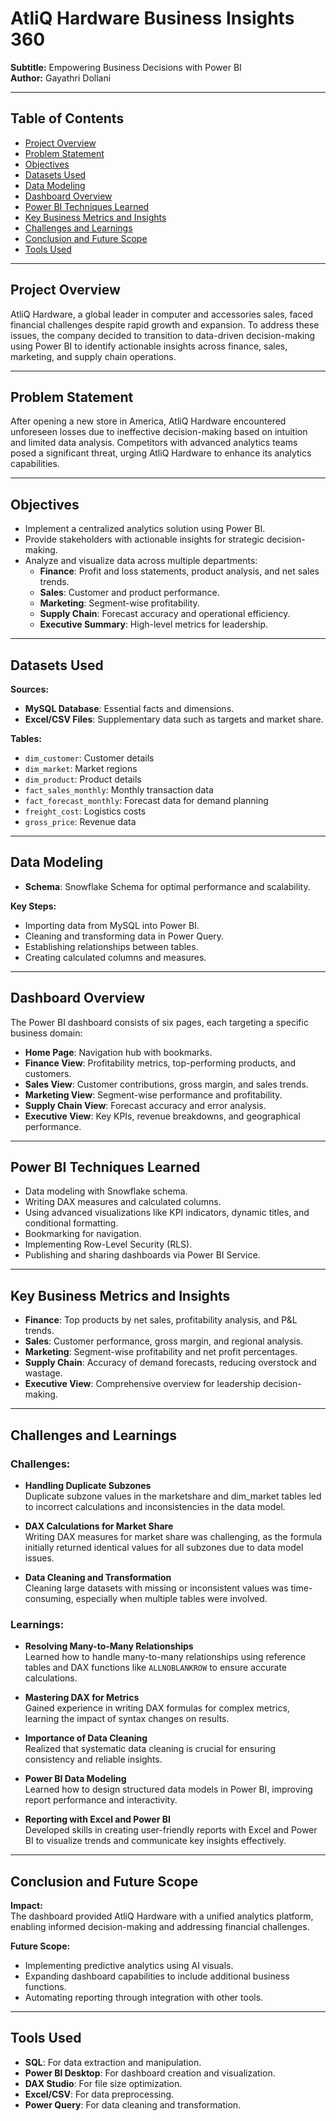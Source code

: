 # AtliQ Hardware Business Insights 360

**Subtitle:** Empowering Business Decisions with Power BI  
**Author:** Gayathri Dollani  


---

## Table of Contents

- [Project Overview](#project-overview)
- [Problem Statement](#problem-statement)
- [Objectives](#objectives)
- [Datasets Used](#datasets-used)
- [Data Modeling](#data-modeling)
- [Dashboard Overview](#dashboard-overview)
- [Power BI Techniques Learned](#power-bi-techniques-learned)
- [Key Business Metrics and Insights](#key-business-metrics-and-insights)
- [Challenges and Learnings](#challenges-and-learnings)
- [Conclusion and Future Scope](#conclusion-and-future-scope)
- [Tools Used](#tools-used)


---


## Project Overview

AtliQ Hardware, a global leader in computer and accessories sales, faced financial challenges despite rapid growth and expansion. To address these issues, the company decided to transition to data-driven decision-making using Power BI to identify actionable insights across finance, sales, marketing, and supply chain operations.

---

## Problem Statement

After opening a new store in America, AtliQ Hardware encountered unforeseen losses due to ineffective decision-making based on intuition and limited data analysis. Competitors with advanced analytics teams posed a significant threat, urging AtliQ Hardware to enhance its analytics capabilities.

---

## Objectives

- Implement a centralized analytics solution using Power BI.
- Provide stakeholders with actionable insights for strategic decision-making.
- Analyze and visualize data across multiple departments:
  - **Finance**: Profit and loss statements, product analysis, and net sales trends.
  - **Sales**: Customer and product performance.
  - **Marketing**: Segment-wise profitability.
  - **Supply Chain**: Forecast accuracy and operational efficiency.
  - **Executive Summary**: High-level metrics for leadership.

---


## Datasets Used

**Sources:**

- **MySQL Database**: Essential facts and dimensions.
- **Excel/CSV Files**: Supplementary data such as targets and market share.

**Tables:**

- `dim_customer`: Customer details  
- `dim_market`: Market regions  
- `dim_product`: Product details  
- `fact_sales_monthly`: Monthly transaction data  
- `fact_forecast_monthly`: Forecast data for demand planning  
- `freight_cost`: Logistics costs  
- `gross_price`: Revenue data  

---

## Data Modeling

- **Schema**: Snowflake Schema for optimal performance and scalability.

**Key Steps:**

- Importing data from MySQL into Power BI.  
- Cleaning and transforming data in Power Query.  
- Establishing relationships between tables.  
- Creating calculated columns and measures.  

---

## Dashboard Overview

The Power BI dashboard consists of six pages, each targeting a specific business domain:

- **Home Page**: Navigation hub with bookmarks.  
- **Finance View**: Profitability metrics, top-performing products, and customers.  
- **Sales View**: Customer contributions, gross margin, and sales trends.  
- **Marketing View**: Segment-wise performance and profitability.  
- **Supply Chain View**: Forecast accuracy and error analysis.  
- **Executive View**: Key KPIs, revenue breakdowns, and geographical performance.  

---

## Power BI Techniques Learned

- Data modeling with Snowflake schema.  
- Writing DAX measures and calculated columns.  
- Using advanced visualizations like KPI indicators, dynamic titles, and conditional formatting.  
- Bookmarking for navigation.  
- Implementing Row-Level Security (RLS).  
- Publishing and sharing dashboards via Power BI Service.  

---

## Key Business Metrics and Insights

- **Finance**: Top products by net sales, profitability analysis, and P&L trends.  
- **Sales**: Customer performance, gross margin, and regional analysis.  
- **Marketing**: Segment-wise profitability and net profit percentages.  
- **Supply Chain**: Accuracy of demand forecasts, reducing overstock and wastage.  
- **Executive View**: Comprehensive overview for leadership decision-making.  

---

## Challenges and Learnings

### Challenges:

- **Handling Duplicate Subzones**  
  Duplicate subzone values in the marketshare and dim_market tables led to incorrect calculations and inconsistencies in the data model.

- **DAX Calculations for Market Share**  
  Writing DAX measures for market share was challenging, as the formula initially returned identical values for all subzones due to data model issues.

- **Data Cleaning and Transformation**  
  Cleaning large datasets with missing or inconsistent values was time-consuming, especially when multiple tables were involved.

### Learnings:

- **Resolving Many-to-Many Relationships**  
  Learned how to handle many-to-many relationships using reference tables and DAX functions like `ALLNOBLANKROW` to ensure accurate calculations.

- **Mastering DAX for Metrics**  
  Gained experience in writing DAX formulas for complex metrics, learning the impact of syntax changes on results.

- **Importance of Data Cleaning**  
  Realized that systematic data cleaning is crucial for ensuring consistency and reliable insights.

- **Power BI Data Modeling**  
  Learned how to design structured data models in Power BI, improving report performance and interactivity.

- **Reporting with Excel and Power BI**  
  Developed skills in creating user-friendly reports with Excel and Power BI to visualize trends and communicate key insights effectively.

---

## Conclusion and Future Scope

**Impact:**  
The dashboard provided AtliQ Hardware with a unified analytics platform, enabling informed decision-making and addressing financial challenges.

**Future Scope:**

- Implementing predictive analytics using AI visuals.  
- Expanding dashboard capabilities to include additional business functions.  
- Automating reporting through integration with other tools.  

---

## Tools Used

- **SQL**: For data extraction and manipulation.  
- **Power BI Desktop**: For dashboard creation and visualization.  
- **DAX Studio**: For file size optimization.  
- **Excel/CSV**: For data preprocessing.  
- **Power Query**: For data cleaning and transformation.  

